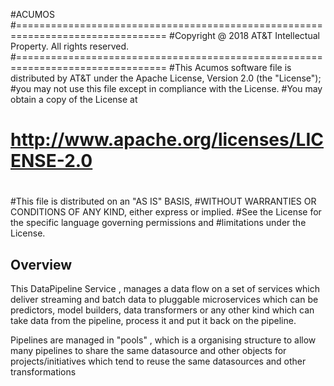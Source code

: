 #ACUMOS
#================================================================================
#Copyright @ 2018 AT&T Intellectual Property. All rights reserved.
#================================================================================
#This Acumos software file is distributed by AT&T under the Apache License, Version 2.0 (the "License");
#you may not use this file except in compliance with the License.
#You may obtain a copy of the License at
#
#     http://www.apache.org/licenses/LICENSE-2.0
#
#This file is distributed on an "AS IS" BASIS,
#WITHOUT WARRANTIES OR CONDITIONS OF ANY KIND, either express or implied.
#See the License for the specific language governing permissions and 
#limitations under the License.

## Overview

This DataPipeline Service , manages a data flow on a set of services which  deliver streaming and batch data to  pluggable microservices 
which can be predictors, model builders, data transformers or any other kind which can take data from the pipeline, process it 
and put it back on the pipeline.

Pipelines are managed in "pools" , which is a organising structure to allow many pipelines to share the 
same datasource and other objects for projects/initiatives which tend to reuse the same datasources and other transformations
